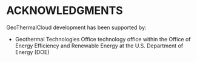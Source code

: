 ACKNOWLEDGMENTS
==============

GeoThermalCloud development has been supported by:

* Geothermal Technologies Office technology office within the Office of Energy Efficiency and Renewable Energy at the U.S. Department of Energy (DOE)